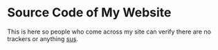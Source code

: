 # Source Code of My Website
This is here so people who come across my site can verify there are no trackers or anything [sus](https://www.innersloth.com/gameAmongUs.php).
